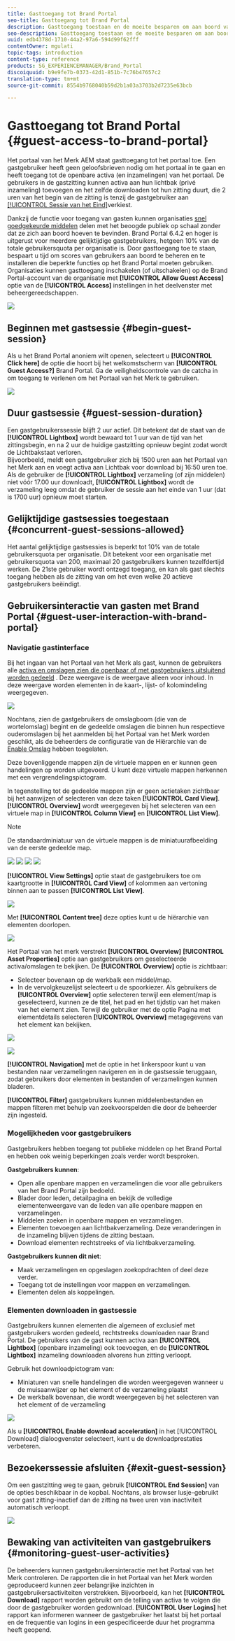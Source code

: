 ```yaml
---
title: Gasttoegang tot Brand Portal
seo-title: Gasttoegang tot Brand Portal
description: Gasttoegang toestaan en de moeite besparen om aan boord van een groot aantal gebruikers te gaan die niet hoeven te worden geverifieerd.
seo-description: Gasttoegang toestaan en de moeite besparen om aan boord van een groot aantal gebruikers te gaan die niet hoeven te worden geverifieerd.
uuid: edb4378d-1710-44a2-97a6-594d99f62fff
contentOwner: mgulati
topic-tags: introduction
content-type: reference
products: SG_EXPERIENCEMANAGER/Brand_Portal
discoiquuid: b9e9fe7b-0373-42d1-851b-7c76b47657c2
translation-type: tm+mt
source-git-commit: 8554b9768040b59d2b1a03a3703b2d7235e63bcb

---
```



# Gasttoegang tot Brand Portal {#guest-access-to-brand-portal}

Het portaal van het Merk AEM staat gasttoegang tot het portaal toe. Een gastgebruiker heeft geen geloofsbrieven nodig om het portaal in te gaan en heeft toegang tot de openbare activa (en inzamelingen) van het portaal. De gebruikers in de gastzitting kunnen activa aan hun lichtbak (privé inzameling) toevoegen en het zelfde downloaden tot hun zitting duurt, die 2 uren van het begin van de zitting is tenzij de gastgebruiker aan [[!UICONTROL Sessie van het Eind]](#exit-guest-session)verkiest.

Dankzij de functie voor toegang van gasten kunnen organisaties [snel goedgekeurde middelen](../using/brand-portal-sharing-folders.md#how-to-share-folders) delen met het beoogde publiek op schaal zonder dat ze zich aan boord hoeven te bevinden. Brand Portal 6.4.2 en hoger is uitgerust voor meerdere gelijktijdige gastgebruikers, hetgeen 10% van de totale gebruikersquota per organisatie is. Door gasttoegang toe te staan, bespaart u tijd om scores van gebruikers aan boord te beheren en te installeren die beperkte functies op het Brand Portal moeten gebruiken.\
Organisaties kunnen gasttoegang inschakelen (of uitschakelen) op de Brand Portal-account van de organisatie met **[!UICONTROL Allow Guest Access]** optie van de **[!UICONTROL Access]** instellingen in het deelvenster met beheergereedschappen.

<!--
Comment Type: annotation
Last Modified By: mgulati
Last Modified Date: 2018-08-17T10:42:59.879-0400
Removed the first para: "AEM Assets Brand Portal allows public users to enter the portal anonymously and have restricted access to the allowed public resources as guests. Organization users with guest role need not seek access and authentication from administrators."
-->

![](assets/enable-guest-access.png)

## Beginnen met gastsessie {#begin-guest-session}

Als u het Brand Portal anoniem wilt openen, selecteert u **[!UICONTROL Click here]** de optie die hoort bij het welkomstscherm van **[!UICONTROL Guest Access?]** Brand Portal. Ga de veiligheidscontrole van de catcha in om toegang te verlenen om het Portaal van het Merk te gebruiken.

![](assets/bp-login-screen.png)

## Duur gastsessie {#guest-session-duration}

Een gastgebruikerssessie blijft 2 uur actief. Dit betekent dat de staat van de **[!UICONTROL Lightbox]** wordt bewaard tot 1 uur van de tijd van het zittingsbegin, en na 2 uur de huidige gastzitting opnieuw begint zodat wordt de Lichtbakstaat verloren.\
Bijvoorbeeld, meldt een gastgebruiker zich bij 1500 uren aan het Portaal van het Merk aan en voegt activa aan Lichtbak voor download bij 16:50 uren toe. Als de gebruiker de **[!UICONTROL Lightbox]** verzameling (of zijn middelen) niet vóór 17.00 uur downloadt, **[!UICONTROL Lightbox]** wordt de verzameling leeg omdat de gebruiker de sessie aan het einde van 1 uur (dat is 1700 uur) opnieuw moet starten.

## Gelijktijdige gastsessies toegestaan {#concurrent-guest-sessions-allowed}

Het aantal gelijktijdige gastsessies is beperkt tot 10% van de totale gebruikersquota per organisatie. Dit betekent voor een organisatie met gebruikersquota van 200, maximaal 20 gastgebruikers kunnen tezelfdertijd werken. De 21ste gebruiker wordt ontzegd toegang, en kan als gast slechts toegang hebben als de zitting van om het even welke 20 actieve gastgebruikers beëindigt.

## Gebruikersinteractie van gasten met Brand Portal {#guest-user-interaction-with-brand-portal}

### Navigatie gastinterface

Bij het ingaan van het Portaal van het Merk als gast, kunnen de gebruikers alle [activa en omslagen zien die openbaar of met gastgebruikers uitsluitend worden gedeeld](../using/brand-portal-sharing-folders.md#sharefolders) . Deze weergave is de weergave alleen voor inhoud. In deze weergave worden elementen in de kaart-, lijst- of kolomindeling weergegeven.

![](assets/disabled-folder-hierarchy1.png)

Nochtans, zien de gastgebruikers de omslagboom (die van de wortelomslag) begint en de gedeelde omslagen die binnen hun respectieve ouderomslagen bij het aanmelden bij het Portaal van het Merk worden geschikt, als de beheerders de configuratie van de Hiërarchie van de [Enable Omslag](../using/brand-portal-general-configuration.md#main-pars-header-1621071021) hebben toegelaten.

Deze bovenliggende mappen zijn de virtuele mappen en er kunnen geen handelingen op worden uitgevoerd. U kunt deze virtuele mappen herkennen met een vergrendelingspictogram.

In tegenstelling tot de gedeelde mappen zijn er geen actietaken zichtbaar bij het aanwijzen of selecteren van deze taken **[!UICONTROL Card View]**. **[!UICONTROL Overview]** wordt weergegeven bij het selecteren van een virtuele map in **[!UICONTROL Column View]** en **[!UICONTROL List View]**.

>[!NOTE]
>
>De standaardminiatuur van de virtuele mappen is de miniatuurafbeelding van de eerste gedeelde map.

![](assets/enabled-hierarchy1.png) ![](assets/hierarchy1-nonadmin.png) ![](assets/hierarchy-nonadmin.png) ![](assets/hierarchy2-nonadmin.png)

**[!UICONTROL View Settings]** optie staat de gastgebruikers toe om kaartgrootte in **[!UICONTROL Card View]** of kolommen aan vertoning binnen aan te passen **[!UICONTROL List View]**.

![](assets/nav-guest-user.png)

Met **[!UICONTROL Content tree]** deze opties kunt u de hiërarchie van elementen doorlopen.

![](assets/guest-login-ui.png)

Het Portaal van het merk verstrekt **[!UICONTROL Overview]** **[!UICONTROL Asset Properties]** optie aan gastgebruikers om geselecteerde activa/omslagen te bekijken. De **[!UICONTROL Overview]** optie is zichtbaar:

* Selecteer bovenaan op de werkbalk een middel/map.
* In de vervolgkeuzelijst selecteert u de spoorkiezer.
Als gebruikers de **[!UICONTROL Overview]** optie selecteren terwijl een element/map is geselecteerd, kunnen ze de titel, het pad en het tijdstip van het maken van het element zien. Terwijl de gebruiker met de optie Pagina met elementdetails selecteren **[!UICONTROL Overview]** metagegevens van het element kan bekijken.

![](assets/overview-option-1.png)

![](assets/overview-rail-selector-1.png)<br />

**[!UICONTROL Navigation]** met de optie in het linkerspoor kunt u van bestanden naar verzamelingen navigeren en in de gastsessie teruggaan, zodat gebruikers door elementen in bestanden of verzamelingen kunnen bladeren.

**[!UICONTROL Filter]** gastgebruikers kunnen middelenbestanden en mappen filteren met behulp van zoekvoorspelden die door de beheerder zijn ingesteld.

### Mogelijkheden voor gastgebruikers

Gastgebruikers hebben toegang tot publieke middelen op het Brand Portal en hebben ook weinig beperkingen zoals verder wordt besproken.

**Gastgebruikers kunnen**:

* Open alle openbare mappen en verzamelingen die voor alle gebruikers van het Brand Portal zijn bedoeld.
* Blader door leden, detailpagina en bekijk de volledige elementenweergave van de leden van alle openbare mappen en verzamelingen.
* Middelen zoeken in openbare mappen en verzamelingen.
* Elementen toevoegen aan lichtbakverzameling. Deze veranderingen in de inzameling blijven tijdens de zitting bestaan.
* Download elementen rechtstreeks of via lichtbakverzameling.

**Gastgebruikers kunnen dit niet**:

* Maak verzamelingen en opgeslagen zoekopdrachten of deel deze verder.
* Toegang tot de instellingen voor mappen en verzamelingen.
* Elementen delen als koppelingen.

### Elementen downloaden in gastsessie

Gastgebruikers kunnen elementen die algemeen of exclusief met gastgebruikers worden gedeeld, rechtstreeks downloaden naar Brand Portal. De gebruikers van de gast kunnen activa aan **[!UICONTROL Lightbox]** (openbare inzameling) ook toevoegen, en de **[!UICONTROL Lightbox]** inzameling downloaden alvorens hun zitting verloopt.

Gebruik het downloadpictogram van:

* Miniaturen van snelle handelingen die worden weergegeven wanneer u de muisaanwijzer op het element of de verzameling plaatst
* De werkbalk bovenaan, die wordt weergegeven bij het selecteren van het element of de verzameling

![](assets/download-on-guest.png)

Als u **[!UICONTROL Enable download acceleration]** in het [!UICONTROL Download] dialoogvenster selecteert, kunt u de downloadprestaties [](../using/accelerated-download.md)verbeteren.

## Bezoekerssessie afsluiten {#exit-guest-session}

Om een gastzitting weg te gaan, gebruik **[!UICONTROL End Session]** van de opties beschikbaar in de kopbal. Nochtans, als browser lusje-gebruikt voor gast zitting-inactief dan de zitting na twee uren van inactiviteit automatisch verloopt.

![](assets/end-guest-session.png)

## Bewaking van activiteiten van gastgebruikers {#monitoring-guest-user-activities}

De beheerders kunnen gastgebruikersinteractie met het Portaal van het Merk controleren. De rapporten die in het Portaal van het Merk worden geproduceerd kunnen zeer belangrijke inzichten in gastgebruikersactiviteiten verstrekken. Bijvoorbeeld, kan het **[!UICONTROL Download]** rapport worden gebruikt om de telling van activa te volgen die door de gastgebruiker worden gedownload. **[!UICONTROL User Logins]** het rapport kan informeren wanneer de gastgebruiker het laatst bij het portaal en de frequentie van logins in een gespecificeerde duur het programma heeft geopend.
